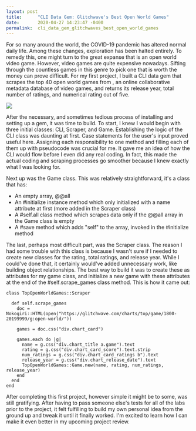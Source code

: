 ```yaml
---
layout: post
title:      "CLI Data Gem: Glitchwave's Best Open World Games"
date:       2020-04-27 14:23:47 -0400
permalink:  cli_data_gem_glitchwaves_best_open_world_games
---
```



For so many around the world, the COVID-19 pandemic has altered normal daily life. Among these changes, exploration has been halted entirely. To remedy this, one might turn to the great expanse that is an open world video game. However, video games are quite expensive nowadays. Sifting through the countless games in this genre to pick one that is worth the money can prove difficult. For my first project, I built a CLI data gem that scrapes the top 40 open world games from [](https://glitchwave.com/), an online collaborative metadata database of video games, and returns its release year, total number of ratings, and numerical rating out of five.

![](https://i.imgur.com/xVQctng.png)

After the necessary, and sometimes tedious process of installing and setting up a gem, it was time to build. To start, I knew I would begin with three initial classes: CLI, Scraper, and Game. Establishing the logic of the CLI class was daunting at first. Case statements for the user's input proved useful here. Assigning each responsibility to one method and filling each of them up with pseudocode was crucial for me. It gave me an idea of how the CLI would flow before I even did any real coding. In fact, this made the actual coding and scraping processes go smoother because I knew exactly what I was looking for.

Next up was the Game class. This was relatively straightforward, it's a class that has:

* An empty array, @@all
* An #initialize instance method which only initialized with a name attribute at first (more added in the Scraper class)
* A #self.all class method which scrapes data only if the @@all array in the Game class is empty
* A #save method which adds "self" to the array, invoked in the #initialize method

The last, perhaps most difficult part, was the Scraper class. The reason I had some trouble with this class is because I wasn't sure if I needed to create new classes for the rating, total ratings, and release year. While I could've done that, it certainly would've added unnecessary work, like building object relationships. The best way to build it was to create these as attributes for my game class, and initialize a new game with these attributes at the end of the #self.scrape_games class method. This is how it came out:

```
class TopOpenWorldGames::Scraper
  
  def self.scrape_games
    doc = Nokogiri::HTML(open("https://glitchwave.com/charts/top/game/1800-20199999/g:open-world/"))
    
    games = doc.css("div.chart_card")

    games.each do |g|
      name = g.css("div.chart_title a.game").text
      rating = g.css("div.chart_card_score").text.strip
      num_ratings = g.css("div.chart_card_ratings b").text
      release_year = g.css("div.chart_release_date").text
      TopOpenWorldGames::Game.new(name, rating, num_ratings, release_year)
    end
  end
end
```

After completing this first project, however simple it might be to some, was still gratifying. After having to pass someone else's tests for all of the labs prior to the project, it felt fulfilling to build my own personal idea from the ground up and tweak it until it finally worked. I'm excited to learn how I can make it even better in my upcoming project review. 
